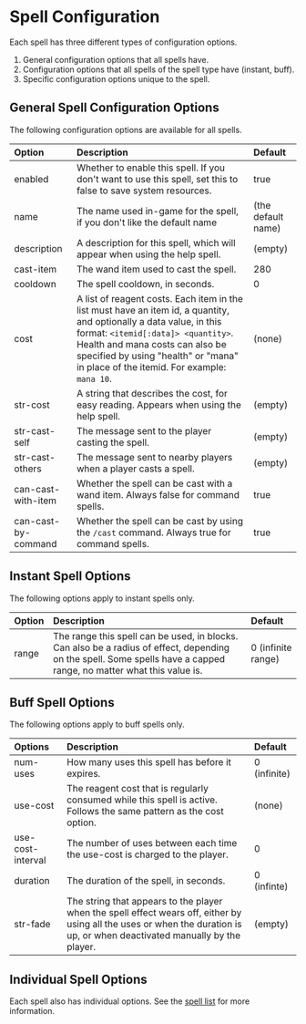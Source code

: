 # Spell Configuration #

Each spell has three different types of configuration options.
  1. General configuration options that all spells have.
  1. Configuration options that all spells of the spell type have (instant, buff).
  1. Specific configuration options unique to the spell.


## General Spell Configuration Options ##

The following configuration options are available for all spells.

| **Option** | **Description** | **Default** |
|:-----------|:----------------|:------------|
| enabled    | Whether to enable this spell. If you don't want to use this spell, set this to false to save system resources. | true        |
| name       | The name used in-game for the spell, if you don't like the default name | (the default name) |
| description | A description for this spell, which will appear when using the help spell. | (empty)     |
| cast-item  | The wand item used to cast the spell. | 280         |
| cooldown   | The spell cooldown, in seconds. | 0           |
| cost       | A list of reagent costs. Each item in the list must have an item id, a quantity, and optionally a data value, in this format: `<itemid[:data]> <quantity>`. Health and mana costs can also be specified by using "health" or "mana" in place of the itemid. For example: `mana 10`. | (none)      |
| str-cost   | A string that describes the cost, for easy reading. Appears when using the help spell. | (empty)     |
| str-cast-self | The message sent to the player casting the spell. | (empty)     |
| str-cast-others | The message sent to nearby players when a player casts a spell. | (empty)     |
| can-cast-with-item | Whether the spell can be cast with a wand item. Always false for command spells. | true        |
| can-cast-by-command | Whether the spell can be cast by using the `/cast` command. Always true for command spells. | true        |

## Instant Spell Options ##

The following options apply to instant spells only.

| **Option** | **Description** | **Default** |
|:-----------|:----------------|:------------|
| range      | The range this spell can be used, in blocks. Can also be a radius of effect, depending on the spell. Some spells have a capped range, no matter what this value is. | 0 (infinite range) |

## Buff Spell Options ##

The following options apply to buff spells only.

| **Options** | **Description** | **Default** |
|:------------|:----------------|:------------|
| num-uses    | How many uses this spell has before it expires. | 0 (infinite) |
| use-cost    | The reagent cost that is regularly consumed while this spell is active. Follows the same pattern as the cost option. | (none)      |
| use-cost-interval | The number of uses between each time the use-cost is charged to the player. | 0           |
| duration    | The duration of the spell, in seconds. | 0 (infinte) |
| str-fade    | The string that appears to the player when the spell effect wears off, either by using all the uses or when the duration is up, or when deactivated manually by the player. | (empty)     |

## Individual Spell Options ##

Each spell also has individual options. See the [spell list](SpellList.md) for more information.